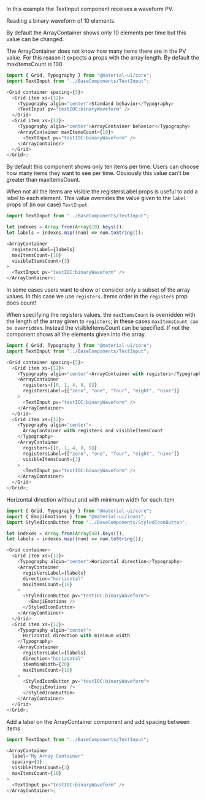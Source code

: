 In this example the TextInput component receives a waveform PV.

Reading a binary waveform of 10 elements.

By default the ArrayContainer shows only 10 elements per time but this value can be changed.

The ArrayContainer does not know how many items there are in the PV value. For this reason it expects a props with the array length. By default the maxItemsCount is 100

```js
import { Grid, Typography } from "@material-ui/core";
import TextInput from "../BaseComponents/TextInput";

<Grid container spacing={5}>
  <Grid item xs={12}>
    <Typography algin="center">Standard behavior</Typography>
    <TextInput pv="testIOC:binaryWaveform" />
  </Grid>
  <Grid item xs={12}>
    <Typography algin="center">ArrayContainer behavior</Typography>
    <ArrayContainer maxItemsCount={10}>
      <TextInput pv="testIOC:binaryWaveform" />
    </ArrayContainer>
  </Grid>
</Grid>;
```

By default this component shows only ten items per time. Users can choose how many items they want to see per time. Obviously this value can't be greater than maxItemsCount.

When not all the items are visible the registersLabel props is useful to add a label to each element. This value overrides the value given to the `label` props of (in our case) `TextInput`.

```js
import TextInput from "../BaseComponents/TextInput";

let indexes = Array.from(Array(10).keys());
let labels = indexes.map((num) => num.toString());

<ArrayContainer
  registersLabel={labels}
  maxItemsCount={10}
  visibleItemsCount={3}
>
  <TextInput pv="testIOC:binaryWaveform" />
</ArrayContainer>;
```

In some cases users want to show or consider only a subset of the array values. In this case we use `registers`. Items order in the `registers` prop does count!

When specifying the registers values, the `maxItemsCount` is overridden with the length of the array given to `registers`; in these cases `maxItemsCount can be overridden`. Instead the visibleItemsCount can be specified. If not the component shows all the elements given into the array.

```js
import { Grid, Typography } from "@material-ui/core";
import TextInput from "../BaseComponents/TextInput";

<Grid container spacing={5}>
  <Grid item xs={12}>
    <Typography algin="center">ArrayContainer with registers</Typography>
    <ArrayContainer
      registers={[0, 1, 4, 8, 9]}
      registersLabel={["zero", "one", "four", "eight", "nine"]}
    >
      <TextInput pv="testIOC:binaryWaveform" />
    </ArrayContainer>
  </Grid>
  <Grid item xs={12}>
    <Typography algin="center">
      ArrayContainer with registers and visibleItemsCount
    </Typography>
    <ArrayContainer
      registers={[0, 1, 4, 8, 9]}
      registersLabel={["zero", "one", "four", "eight", "nine"]}
      visibleItemsCount={3}
    >
      <TextInput pv="testIOC:binaryWaveform" />
    </ArrayContainer>
  </Grid>
</Grid>;
```

Horizontal direction without and with minimum width for each item

```js
import { Grid, Typography } from "@material-ui/core";
import { EmojiEmotions } from "@material-ui/icons";
import StyledIconButton from "../BaseComponents/StyledIconButton";

let indexes = Array.from(Array(48).keys());
let labels = indexes.map((num) => num.toString());

<Grid container>
  <Grid item xs={12}>
    <Typography algin="center">Horizontal direction</Typography>
    <ArrayContainer
      registersLabel={labels}
      direction="horizontal"
      maxItemsCount={10}
    >
      <StyledIconButton pv="testIOC:binaryWaveform">
        <EmojiEmotions />
      </StyledIconButton>
    </ArrayContainer>
  </Grid>
  <Grid item xs={12}>
    <Typography algin="center">
      Horizontal direction with minimum width
    </Typography>
    <ArrayContainer
      registersLabel={labels}
      direction="horizontal"
      itemMinWidth={20}
      maxItemsCount={10}
    >
      <StyledIconButton pv="testIOC:binaryWaveform">
        <EmojiEmotions />
      </StyledIconButton>
    </ArrayContainer>
  </Grid>
</Grid>;
```

Add a label on the ArrayContainer component and add spacing between items

```js
import TextInput from "../BaseComponents/TextInput";

<ArrayContainer
  label="My Array Container"
  spacing={1}
  visibleItemsCount={3}
  maxItemsCount={10}
>
  <TextInput pv="testIOC:binaryWaveform" />
</ArrayContainer>;
```
